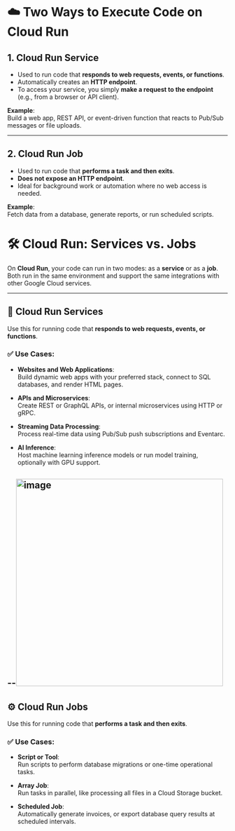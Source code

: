 # ☁️ Two Ways to Execute Code on Cloud Run

## 1. Cloud Run **Service**
- Used to run code that **responds to web requests, events, or functions**.
- Automatically creates an **HTTP endpoint**.
- To access your service, you simply **make a request to the endpoint** (e.g., from a browser or API client).

**Example**:  
Build a web app, REST API, or event-driven function that reacts to Pub/Sub messages or file uploads.

---

## 2. Cloud Run **Job**
- Used to run code that **performs a task and then exits**.
- **Does not expose an HTTP endpoint**.
- Ideal for background work or automation where no web access is needed.

**Example**:  
Fetch data from a database, generate reports, or run scheduled scripts.

# 🛠️ Cloud Run: Services vs. Jobs

On **Cloud Run**, your code can run in two modes: as a **service** or as a **job**.  
Both run in the same environment and support the same integrations with other Google Cloud services.

---

## 🚀 Cloud Run Services
Use this for running code that **responds to web requests, events, or functions**.

### ✅ Use Cases:
- **Websites and Web Applications**:  
  Build dynamic web apps with your preferred stack, connect to SQL databases, and render HTML pages.

- **APIs and Microservices**:  
  Create REST or GraphQL APIs, or internal microservices using HTTP or gRPC.

- **Streaming Data Processing**:  
  Process real-time data using Pub/Sub push subscriptions and Eventarc.

- **AI Inference**:  
  Host machine learning inference models or run model training, optionally with GPU support.

--<img width="473" alt="image" src="https://github.com/user-attachments/assets/f2f54f05-7072-4e59-b1b8-ceef8231b0cb" />
-

## ⚙️ Cloud Run Jobs
Use this for running code that **performs a task and then exits**.

### ✅ Use Cases:
- **Script or Tool**:  
  Run scripts to perform database migrations or one-time operational tasks.

- **Array Job**:  
  Run tasks in parallel, like processing all files in a Cloud Storage bucket.

- **Scheduled Job**:  
  Automatically generate invoices, or export database query results at scheduled intervals.
